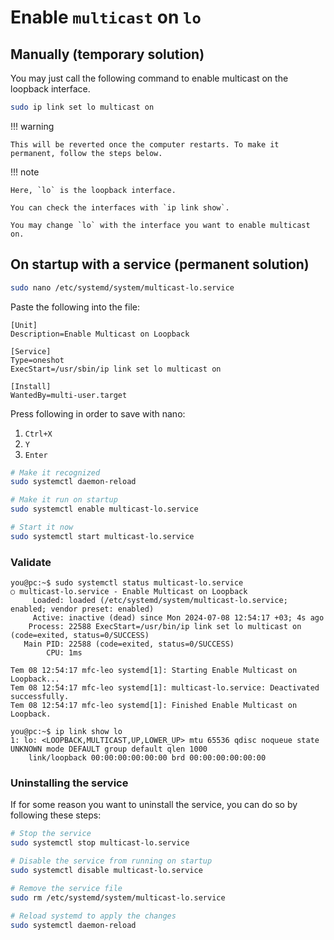 # Enable `multicast` on `lo`

## Manually (temporary solution)

You may just call the following command to enable multicast on the loopback interface.

```bash
sudo ip link set lo multicast on
```

!!! warning

    This will be reverted once the computer restarts. To make it permanent, follow the steps below.

!!! note

    Here, `lo` is the loopback interface.

    You can check the interfaces with `ip link show`.

    You may change `lo` with the interface you want to enable multicast on.

## On startup with a service (permanent solution)

```bash
sudo nano /etc/systemd/system/multicast-lo.service
```

Paste the following into the file:

```service
[Unit]
Description=Enable Multicast on Loopback

[Service]
Type=oneshot
ExecStart=/usr/sbin/ip link set lo multicast on

[Install]
WantedBy=multi-user.target
```

Press following in order to save with nano:

1. `Ctrl+X`
2. `Y`
3. `Enter`

```bash
# Make it recognized
sudo systemctl daemon-reload

# Make it run on startup
sudo systemctl enable multicast-lo.service

# Start it now
sudo systemctl start multicast-lo.service
```

### Validate

```console
you@pc:~$ sudo systemctl status multicast-lo.service
○ multicast-lo.service - Enable Multicast on Loopback
     Loaded: loaded (/etc/systemd/system/multicast-lo.service; enabled; vendor preset: enabled)
     Active: inactive (dead) since Mon 2024-07-08 12:54:17 +03; 4s ago
    Process: 22588 ExecStart=/usr/bin/ip link set lo multicast on (code=exited, status=0/SUCCESS)
   Main PID: 22588 (code=exited, status=0/SUCCESS)
        CPU: 1ms

Tem 08 12:54:17 mfc-leo systemd[1]: Starting Enable Multicast on Loopback...
Tem 08 12:54:17 mfc-leo systemd[1]: multicast-lo.service: Deactivated successfully.
Tem 08 12:54:17 mfc-leo systemd[1]: Finished Enable Multicast on Loopback.
```

```console
you@pc:~$ ip link show lo
1: lo: <LOOPBACK,MULTICAST,UP,LOWER_UP> mtu 65536 qdisc noqueue state UNKNOWN mode DEFAULT group default qlen 1000
    link/loopback 00:00:00:00:00:00 brd 00:00:00:00:00:00
```

### Uninstalling the service

If for some reason you want to uninstall the service, you can do so by following these steps:

```bash
# Stop the service
sudo systemctl stop multicast-lo.service

# Disable the service from running on startup
sudo systemctl disable multicast-lo.service

# Remove the service file
sudo rm /etc/systemd/system/multicast-lo.service

# Reload systemd to apply the changes
sudo systemctl daemon-reload
```
